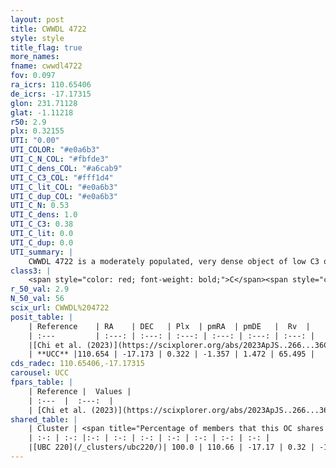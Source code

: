 ```yaml
---
layout: post
title: CWWDL 4722
style: style
title_flag: true
more_names: 
fname: cwwdl4722
fov: 0.097
ra_icrs: 110.65406
de_icrs: -17.17315
glon: 231.71128
glat: -1.11218
r50: 2.9
plx: 0.32155
UTI: "0.00"
UTI_COLOR: "#e0a6b3"
UTI_C_N_COL: "#fbfde3"
UTI_C_dens_COL: "#a6cab9"
UTI_C_C3_COL: "#fff1d4"
UTI_C_lit_COL: "#e0a6b3"
UTI_C_dup_COL: "#e0a6b3"
UTI_C_N: 0.53
UTI_C_dens: 1.0
UTI_C_C3: 0.38
UTI_C_lit: 0.0
UTI_C_dup: 0.0
UTI_summary: |
    CWWDL 4722 is a moderately populated, very dense object of low C3 quality. It was recently reported in the literature.<br><br><span style="color: #99180f; font-weight: bold;">Warning: </span>This is very likely a duplicate object, which shares a large percentage of members with at least one previously reported entry.
class3: |
    <span style="color: red; font-weight: bold;">C</span><span style="color: #FFC300; font-weight: bold;">B</span>
r_50_val: 2.9
N_50_val: 56
scix_url: CWWDL%204722
posit_table: |
    | Reference    | RA    | DEC   | Plx  | pmRA  | pmDE   |  Rv  |
    | :---         | :---: | :---: | :---: | :---: | :---: | :---: |
    |[Chi et al. (2023)](https://scixplorer.org/abs/2023ApJS..266...36C) | 110.648 | -17.165 | 0.312 | -1.342 | 1.448 | -- |
    | **UCC** |110.654 | -17.173 | 0.322 | -1.357 | 1.472 | 65.495 | 
cds_radec: 110.65406,-17.17315
carousel: UCC
fpars_table: |
    | Reference |  Values |
    | :---  |  :---:  |
    | [Chi et al. (2023)](https://scixplorer.org/abs/2023ApJS..266...36C) | `logAge=5.78, Z=0.42` |
shared_table: |
    | Cluster | <span title="Percentage of members that this OC shares with the ones listed">%</span>   | RA   | DEC   | Plx   | pmRA  | pmDE  | Rv | UTI |
    | :-: | :-: |:-: | :-: | :-: | :-: | :-: | :-: | :-: |
    |[UBC 220](/_clusters/ubc220/)| 100.0 | 110.66 | -17.17 | 0.32 | -1.37 | 1.48 | 65.5 |0.65 |
---
```

